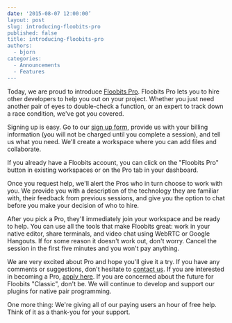 ```yaml
---
date: '2015-08-07 12:00:00’
layout: post
slug: introducing-floobits-pro
published: false
title: introducing-floobits-pro
authors:
  - bjorn
categories:
  - Announcements
  - Features
---
```


Today, we are proud to introduce [Floobits Pro](https://floobits.com/pro/client). Floobits Pro lets you to hire other developers to help you out on your project. Whether you just need another pair of eyes to double-check a function, or an expert to track down a race condition, we've got you covered.

Signing up is easy. Go to our [sign up form](https://floobits.com/pro/client/signup-1), provide us with your billing information (you will not be charged until you complete a session), and tell us what you need. We'll create a workspace where you can add files and collaborate.

If you already have a Floobits account, you can click on the "Floobits Pro" button in existing workspaces or on the Pro tab in your dashboard.

Once you request help, we'll alert the Pros who in turn choose to work with you.  We provide you with a description of the technology they are familiar with, their feedback from previous sessions, and give you the option to chat before you make your decision of who to hire.

<!-- (show another screenshot?) -->

After you pick a Pro, they'll immediately join your workspace and be ready to help. You can use all the tools that make Floobits great: work in your native editor, share terminals, and video chat using WebRTC or Google Hangouts. If for some reason it doesn't work out, don't worry. Cancel the session in the first five minutes and you won't pay anything.

We are very excited about Pro and hope you'll give it a try. If you have any comments or suggestions, don't hesitate to [contact us](mailto:info@floobits.com). If you are interested in becoming a Pro, [apply here](https://floobits.com/signup/pro).  If you are concerned about the future for Floobits "Classic", don't be.  We will continue to develop and support our plugins for native pair programming.

One more thing: We're giving all of our paying users an hour of free help.  Think of it as a thank-you for your support.
